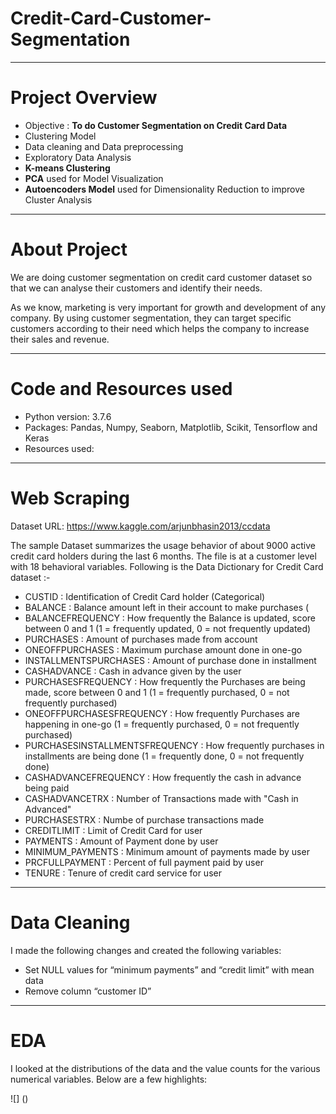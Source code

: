 # Credit-Card-Customer-Segmentation

---
# Project Overview

- Objective : **To do Customer Segmentation on Credit Card Data** 
- Clustering Model
- Data cleaning and Data preprocessing
- Exploratory Data Analysis
- **K-means Clustering**
- **PCA** used for Model Visualization
- **Autoencoders Model** used for Dimensionality Reduction to improve Cluster Analysis

---
# About Project

We are doing customer segmentation on credit card customer dataset so that we can analyse their customers and identify their needs.

As we know, marketing is very important for growth and development of any company. By using customer segmentation, they can target specific customers according to their need which helps the company to increase their sales and revenue.

---
# Code and Resources used

- Python version: 3.7.6
- Packages: Pandas, Numpy, Seaborn, Matplotlib, Scikit, Tensorflow and Keras
- Resources used:

---
# Web Scraping

Dataset URL: https://www.kaggle.com/arjunbhasin2013/ccdata 

The sample Dataset summarizes the usage behavior of about 9000 active credit card holders during the last 6 months. The file is at a customer level with 18 behavioral variables.
Following is the Data Dictionary for Credit Card dataset :-

- CUSTID : Identification of Credit Card holder (Categorical)
- BALANCE : Balance amount left in their account to make purchases (
- BALANCEFREQUENCY : How frequently the Balance is updated, score between 0 and 1 (1 = frequently updated, 0 = not frequently updated)
- PURCHASES : Amount of purchases made from account
- ONEOFFPURCHASES : Maximum purchase amount done in one-go
- INSTALLMENTSPURCHASES : Amount of purchase done in installment
- CASHADVANCE : Cash in advance given by the user
- PURCHASESFREQUENCY : How frequently the Purchases are being made, score between 0 and 1 (1 = frequently purchased, 0 = not frequently purchased)
- ONEOFFPURCHASESFREQUENCY : How frequently Purchases are happening in one-go (1 = frequently purchased, 0 = not frequently purchased)
- PURCHASESINSTALLMENTSFREQUENCY : How frequently purchases in installments are being done (1 = frequently done, 0 = not frequently done)
- CASHADVANCEFREQUENCY : How frequently the cash in advance being paid
- CASHADVANCETRX : Number of Transactions made with "Cash in Advanced"
- PURCHASESTRX : Numbe of purchase transactions made
- CREDITLIMIT : Limit of Credit Card for user
- PAYMENTS : Amount of Payment done by user
- MINIMUM_PAYMENTS : Minimum amount of payments made by user
- PRCFULLPAYMENT : Percent of full payment paid by user
- TENURE : Tenure of credit card service for user

---
# Data Cleaning

I made the following changes and created the following variables:

- Set NULL values for “minimum payments” and “credit limit” with mean data
- Remove column “customer ID”

---
# EDA

I looked at the distributions of the data and the value counts for the various numerical variables. Below are a few highlights:

![] ()



